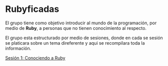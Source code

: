 Rubyficadas
===========

El grupo tiene como objetivo introducir al mundo de la programación, por medio de **Ruby**, a personas que no tienen conocimiento al respecto.

El grupo esta estructurado por medio de sesiones, donde en cada se sesión se platicara sobre un tema direferente y aqui se recompilara toda la información.

[Sesión 1: Conociendo a Ruby](/session_1.md)
